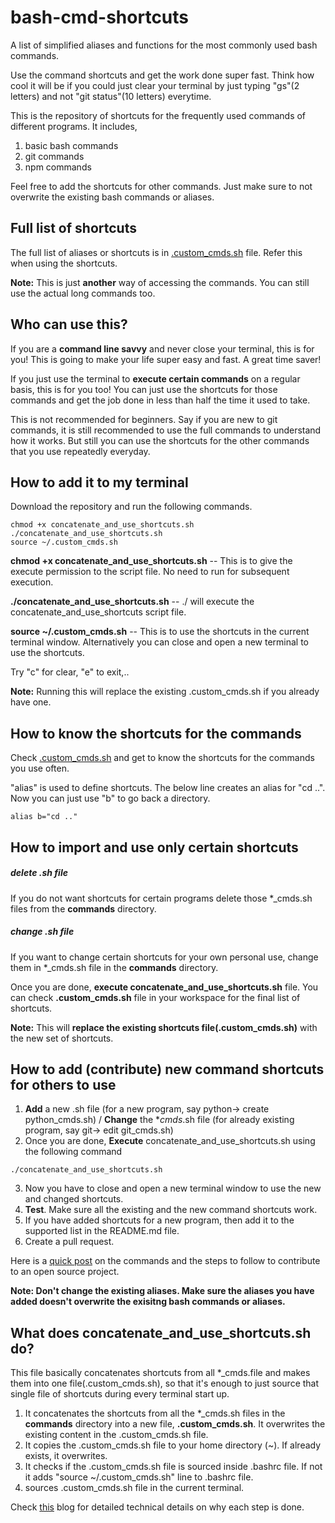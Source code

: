 # bash-cmd-shortcuts
A list of simplified aliases and functions for the most commonly used bash commands.

Use the command shortcuts and get the work done super fast. Think how cool it will be if you could just clear your terminal by just typing "gs"(2 letters) and not "git status"(10 letters) everytime.

This is the repository of shortcuts for the frequently used commands of different programs.
It includes,
1. basic bash commands
2. git commands
3. npm commands

Feel free to add the shortcuts for other commands. Just make sure to not overwrite the existing bash commands or aliases. 

## Full list of shortcuts

The full list of aliases or shortcuts is in [.custom_cmds.sh](.custom_cmds.sh) file. Refer this when using the shortcuts.

**Note:** This is just **another** way of accessing the commands. You can still use the actual long commands too. 

## Who can use this?

If you are a **command line savvy** and never close your terminal, this is for you! This is going to make your life super easy and fast. A great time saver!

If you just use the terminal to **execute certain commands** on a regular basis, this is for you too! You can just use the shortcuts for those commands and get the job done in less than half the time it used to take.

This is not recommended for beginners. Say if you are new to git commands, it is still recommended to use the full commands to understand how it works. But still you can use the shortcuts for the other commands that you use repeatedly everyday.

## How to add it to my terminal

Download the repository and run the following commands.
```
chmod +x concatenate_and_use_shortcuts.sh
./concatenate_and_use_shortcuts.sh
source ~/.custom_cmds.sh
```
**chmod +x concatenate_and_use_shortcuts.sh** -- This is to give the execute permission to the script file. No need to run for subsequent execution.

**./concatenate_and_use_shortcuts.sh** -- ./ will execute the concatenate_and_use_shortcuts script file.

**source ~/.custom_cmds.sh** -- This is to use the shortcuts in the current terminal window. Alternatively you can close and open a new terminal to use the shortcuts.

Try "c" for clear, "e" to exit,..

**Note:** Running this will replace the existing .custom_cmds.sh if you already have one.

## How to know the shortcuts for the commands

Check [.custom_cmds.sh](.custom_cmds.sh) and get to know the shortcuts for the commands you use often. 

"alias" is used to define shortcuts. The below line creates an alias for "cd ..". Now you can just use "b" to go back a directory.
```
alias b="cd .."
```

## How to import and use only certain shortcuts 

##### delete .sh file
If you do not want shortcuts for certain programs delete those *_cmds.sh files from the **commands** directory. 

##### change .sh file
If you want to change certain shortcuts for your own personal use, change them in *_cmds.sh file in the **commands** directory.

Once you are done, **execute concatenate_and_use_shortcuts.sh** file. You can check **.custom_cmds.sh** file in your workspace for the final list of shortcuts.

**Note:** This will **replace the existing shortcuts file(.custom_cmds.sh)** with the new set of shortcuts. 

## How to add (contribute) new command shortcuts for others to use

1. **Add** a new .sh file (for a new program, say python-> create python_cmds.sh) / **Change** the *_cmds_.sh file (for already existing program, say git-> edit git_cmds.sh)
2. Once you are done, **Execute** concatenate_and_use_shortcuts.sh using the following command
```
./concatenate_and_use_shortcuts.sh
```
3. Now you have to close and open a new terminal window to use the new and changed shortcuts.
4. **Test**. Make sure all the existing and the new command shortcuts work. 
5. If you have added shortcuts for a new program, then add it to the supported list in the README.md file.
6. Create a pull request.

Here is a [quick post](https://dev.to/bhuvanaguna/git-process-and-commands-to-know-to-contribute-to-an-open-source-project-l2f) on the commands and the steps to follow to contribute to an open source project.

**Note: Don't change the existing aliases. Make sure the aliases you have added doesn't overwrite the exisitng bash commands or aliases.**

## What does **concatenate_and_use_shortcuts.sh** do?

This file basically concatenates shortcuts from all *_cmds.file and makes them into one file(.custom_cmds.sh), so that it's enough to just source that single file of shortcuts during every terminal start up.

1. It concatenates the shortcuts from all the *_cmds.sh files in the **commands** directory into a new file, **.custom_cmds.sh**. It overwrites the existing content in the .custom_cmds.sh file.
2. It copies the .custom_cmds.sh file to your home directory (~). If already exists, it overwrites.
3. It checks if the .custom_cmds.sh file is sourced inside .bashrc file. If not it adds "source ~/.custom_cmds.sh" line to .bashrc file.
4. sources .custom_cmds.sh file in the current terminal.

Check [this](TO-DO) blog for detailed technical details on why each step is done.
